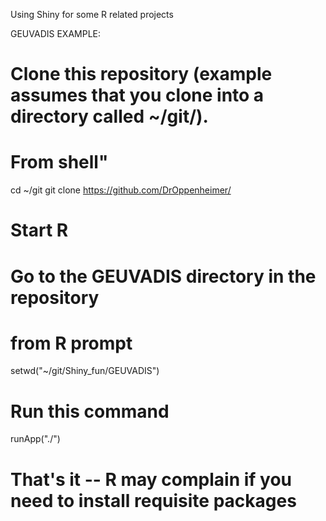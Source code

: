 Using Shiny for some R related projects

GEUVADIS EXAMPLE:

# Clone this repository (example assumes that you clone into a directory called ~/git/).
# From shell"
cd  ~/git
git clone https://github.com/DrOppenheimer/

# Start R
# Go to the GEUVADIS directory in the repository
# from R prompt
setwd("~/git/Shiny_fun/GEUVADIS")
#  Run this command
runApp("./")
# That's it -- R may complain if you need to install requisite packages



